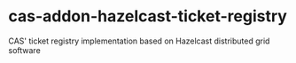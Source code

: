 cas-addon-hazelcast-ticket-registry
===================================

CAS' ticket registry implementation based on Hazelcast distributed grid software
